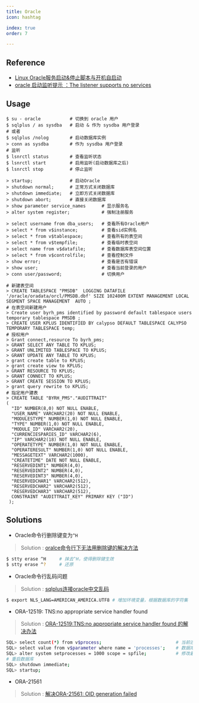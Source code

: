 ```yaml
---
title: Oracle
icon: hashtag

index: true
order: 7

---
```


<!-- more -->

## Reference

- [Linux Oracle服务启动&停止脚本与开机自启动](http://www.cnblogs.com/mchina/archive/2012/11/27/2782993.html)
- [oracle 启动监听提示 ：The listener supports no services](http://blog.itpub.net/24162410/viewspace-1814344/)

## Usage

``` shell 
$ su - oracle           # 切换到 oracle 用户
$ sqlplus / as sysdba   # 启动 & 作为 sysdba 用户登录
# 或者
$ sqlplus /nolog        # 启动数据库实例
> conn as sysdba        # 作为 sysdba 用户登录
# 监听
$ lsnrctl status        # 查看监听状态
$ lsnrctl start         # 启用监听(启动数据库之后)
$ lsnrctl stop          # 停止监听
```

``` shell
> startup;              # 启动Oracle
> shutdown normal;      # 正常方式关闭数据库
> shutdown immediate;   # 立即方式关闭数据库
> shutdown abort;       # 直接关闭数据库
> show parameter service_names      # 显示服务名
> alter system register;            # 强制注册服务

> select username from dba_users;   # 查看所有Oracle用户
> select * from v$instance;         # 查看sid实例名
> select * from v$tablespace;       # 查看所有的表空间
> select * from v$tempfile;         # 查看临时表空间
> select name from v$datafile;      # 查看数据库表空间位置
> select * from v$controlfile;      # 查看控制文件
> show error;                       # 查看是否有错误
> show user;                        # 查看当前登录的用户
> conn user/password;               # 切换用户

# 新建表空间
> CREATE TABLESPACE "PMSDB"  LOGGING DATAFILE '/oracle/oradata/orcl/PMSDB.dbf' SIZE 102400M EXTENT MANAGEMENT LOCAL SEGMENT SPACE MANAGEMENT  AUTO ;
# 在表空间新建用户
> Create user byrh_pms identified by password default tablespace users temporary tablespace PMSDB ;
> CREATE USER KPLUS IDENTIFIED BY calypso DEFAULT TABLESPACE CALYPSO TEMPORARY TABLESPACE temp;
# 授权用户
> Grant connect,resource To byrh_pms;
> GRANT SELECT ANY TABLE TO KPLUS;
> GRANT UNLIMITED TABLESPACE TO KPLUS;
> GRANT UPDATE ANY TABLE TO KPLUS;
> grant create table to KPLUS;
> grant create view to KPLUS;
> GRANT RESOURCE TO KPLUS;
> GRANT CONNECT TO KPLUS;
> GRANT CREATE SESSION TO KPLUS;
> grant query rewrite to KPLUS;
# 指定用户建表
> CREATE TABLE "BYRH_PMS"."AUDITTRAIT"
(
  "ID" NUMBER(8,0) NOT NULL ENABLE, 
  "USER_NAME" VARCHAR2(20) NOT NULL ENABLE, 
  "MODULESTYPE" NUMBER(1,0) NOT NULL ENABLE, 
  "TYPE" NUMBER(1,0) NOT NULL ENABLE, 
  "MODULE_ID" VARCHAR2(20), 
  "CURRENCIESPARIES_ID" VARCHAR2(6), 
  "IP" VARCHAR2(18) NOT NULL ENABLE, 
  "OPERATETYPE" NUMBER(1,0) NOT NULL ENABLE, 
  "OPERATERESULT" NUMBER(1,0) NOT NULL ENABLE, 
  "MESSAGETEXT" VARCHAR2(1000), 
  "CREATETIME" DATE NOT NULL ENABLE, 
  "RESERVEDINT1" NUMBER(4,0), 
  "RESERVEDINT2" NUMBER(4,0), 
  "RESERVEDINT3" NUMBER(4,0), 
  "RESERVEDCHAR1" VARCHAR2(512), 
  "RESERVEDCHAR2" VARCHAR2(512), 
  "RESERVEDCHAR3" VARCHAR2(512), 
  CONSTRAINT "AUDITTRAIT_KEY" PRIMARY KEY ("ID")
 );
```

## Solutions

- Oracle命令行删除键变为`^H`

> Solution : [oralce命令行下无法用删除键的解决方法](http://www.mylinuxer.com/?p=434)

```bash
$ stty erase ^H     # 抹去^H，使得删除键生效
$ stty erase ^?     # 还原 
```

- Oracle命令行乱码问题

> Solution : [sqlplus连接oracle中文乱码](http://blog.csdn.net/beyondlpf/article/details/7326239)

``` bash
$ export NLS_LANG=AMERICAN_AMERICA.UTF8 # 增加环境变量，根据数据库的字符集
```

- ORA-12519: TNS:no appropriate service handler found

> Solution : [ORA-12519:TNS:no appropriate service handler found 的解决办法](http://www.myexception.cn/database/506595.html)

``` bash
SQL> select count(*) from v$process;                            # 当前连接数
SQL> select value from v$parameter where name = 'processes';    # 数据库允许的最大连接数
SQL> alter system setprocesses = 1000 scope = spfile;           # 修改最大连接数
# 重启数据库
SQL> shutdown immediate;    
SQL> startup;
```

- ORA-21561

> Solution : [解决ORA-21561: OID generation failed](http://www.jianshu.com/p/45d7e8b6f93c)


